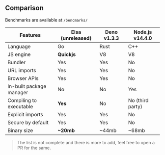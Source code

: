## Comparison

Benchmarks are available at `/bencmarks/`

| Features | Elsa (unreleased)| Deno v1.3.3 | Node.js v14.4.0 | 
| --- | --- | --- | --- |
| Language | Go | Rust | C++ |
| JS engine | **Quickjs** | V8 | V8
| Bundler | Yes | Yes | No
| URL imports | Yes | Yes | No
| Browser APIs | Yes | Yes | No
| In-built package manager | No | No | Yes
| Compiling to executable | **Yes** | No | No (third party)
| Explicit imports | Yes | Yes | No
| Secure by default | Yes | Yes | No
| Binary size | **~20mb** | ~44mb | ~68mb

> The list is not complete and there is more to add, feel free to open a PR for the same.